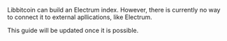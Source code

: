 Libbitcoin can build an Electrum index. However, there is currently no way to connect it to external apllications, like Electrum.

This guide will be updated once it is possible.
